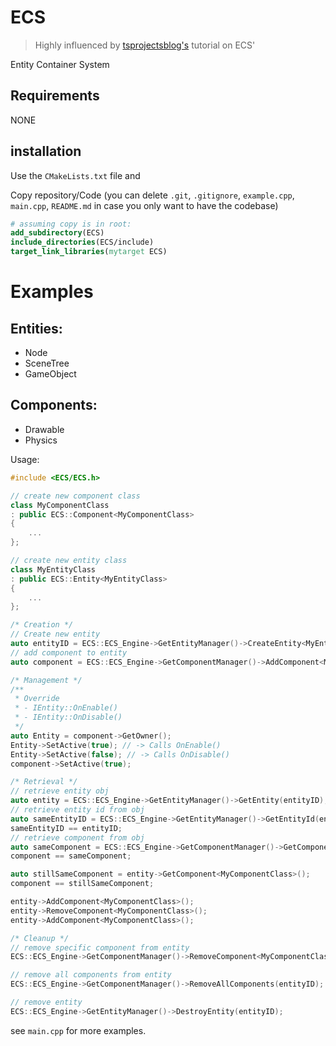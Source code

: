 # ECS

> Highly influenced by [tsprojectsblog's](https://tsprojectsblog.wordpress.com/portfolio/entity-component-system/) tutorial on ECS'

Entity Container System

## Requirements
NONE

## installation
Use the `CMakeLists.txt` file and

Copy repository/Code (you can delete `.git`, `.gitignore`, `example.cpp`, `main.cpp`, `README.md` in case you 
only want to have the codebase)
```cmake
# assuming copy is in root:  
add_subdirectory(ECS)
include_directories(ECS/include)
target_link_libraries(mytarget ECS)
```


# Examples

## Entities:
- Node
- SceneTree
- GameObject

## Components:
- Drawable
- Physics

Usage:
```c++
#include <ECS/ECS.h>

// create new component class
class MyComponentClass
: public ECS::Component<MyComponentClass>
{
    ...
};

// create new entity class
class MyEntityClass
: public ECS::Entity<MyEntityClass>
{
    ...
};

/* Creation */
// Create new entity
auto entityID = ECS::ECS_Engine->GetEntityManager()->CreateEntity<MyEntityClass>();
// add component to entity
auto component = ECS::ECS_Engine->GetComponentManager()->AddComponent<MyComponentClass>(entityID);

/* Management */
/**
 * Override 
 * - IEntity::OnEnable()
 * - IEntity::OnDisable()
 */
auto Entity = component->GetOwner();
Entity->SetActive(true); // -> Calls OnEnable()
Entity->SetActive(false); // -> Calls OnDisable()
component->SetActive(true);

/* Retrieval */
// retrieve entity obj
auto entity = ECS::ECS_Engine->GetEntityManager()->GetEntity(entityID);
// retrieve entity id from obj
auto sameEntityID = ECS::ECS_Engine->GetEntityManager()->GetEntityId(entity);
sameEntityID == entityID;
// retrieve component from obj
auto sameComponent = ECS::ECS_Engine->GetComponentManager()->GetComponent<MyComponentClass>(entityID);
component == sameComponent;

auto stillSameComponent = entity->GetComponent<MyComponentClass>();
component == stillSameComponent;

entity->AddComponent<MyComponentClass>();
entity->RemoveComponent<MyComponentClass>();
entity->AddComponent<MyComponentClass>();

/* Cleanup */
// remove specific component from entity
ECS::ECS_Engine->GetComponentManager()->RemoveComponent<MyComponentClass>(entityID);

// remove all components from entity
ECS::ECS_Engine->GetComponentManager()->RemoveAllComponents(entityID);

// remove entity
ECS::ECS_Engine->GetEntityManager()->DestroyEntity(entityID);
```

see `main.cpp` for more examples.
